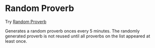 # Random Proverb

Try [Random Proverb](https://random-proverb.herokuapp.com/)

Generates a random proverb onces every 5 minutes. The randomly generated proverb is not reused until all proverbs on the list appeared at least once.
